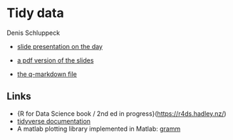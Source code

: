 # Tidy data

Denis Schluppeck

- [slide presentation on the day](./2023-02-22-tidy-data/2023-02-22-tidy-data.html)

- [a pdf version of the slides](./2023-02-22-tidy-data/2023-02-22-tidy-data.pdf)

- [the q-markdown file](./2023-02-22-tidy-data/2023-02-22-tidy-data.qmd)

## Links

- {R for Data Science book / 2nd ed in progress}(https://r4ds.hadley.nz/)
- [tidyverse documentation](https://www.tidyverse.org/)
- A matlab plotting library implemented in Matlab:  [gramm](https://blogs.mathworks.com/pick/2016/04/22/gramm/)



